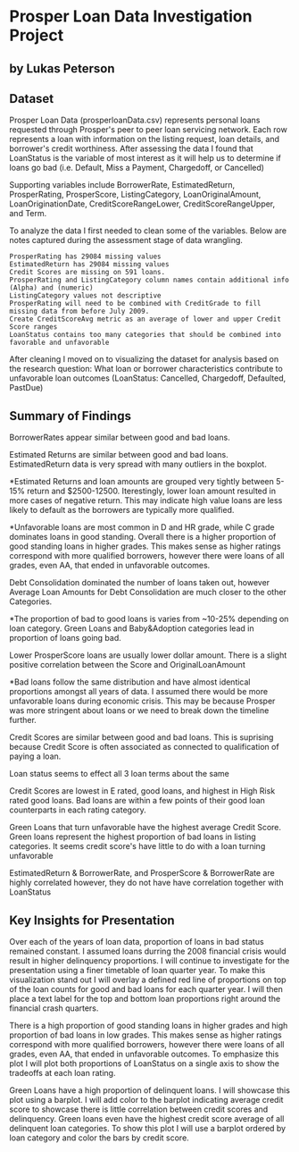 # Prosper Loan Data Investigation Project
## by Lukas Peterson


## Dataset

Prosper Loan Data (prosperloanData.csv) represents personal loans requested through Prosper's peer to peer loan servicing network. Each row represents a loan with information on the listing request, loan details, and borrower's credit worthiness. After assessing the data I found that LoanStatus is the variable of most interest as it will help us to determine if loans go bad (i.e. Default, Miss a Payment, Chargedoff, or Cancelled)

Supporting variables include BorrowerRate, EstimatedReturn, ProsperRating, ProsperScore, ListingCategory, LoanOriginalAmount, LoanOriginationDate, CreditScoreRangeLower, CreditScoreRangeUpper, and Term.

To analyze the data I first needed to clean some of the variables. Below are notes captured during the assessment stage of data wrangling.

    ProsperRating has 29084 missing values
    EstimatedReturn has 29084 missing values 
    Credit Scores are missing on 591 loans.
    ProsperRating and ListingCategory column names contain additional info (Alpha) and (numeric)
    ListingCategory values not descriptive
    ProsperRating will need to be combined with CreditGrade to fill missing data from before July 2009.
    Create CreditScoreAvg metric as an average of lower and upper Credit Score ranges
    LoanStatus contains too many categories that should be combined into favorable and unfavorable
    

After cleaning I moved on to visualizing the dataset for analysis based on the research question: What loan or borrower characteristics contribute to unfavorable loan outcomes (LoanStatus: Cancelled, Chargedoff, Defaulted, PastDue)


## Summary of Findings

BorrowerRates appear similar between good and bad loans.

Estimated Returns are similar between good and bad loans. EstimatedReturn data is very spread with many outliers in the boxplot.

*Estimated Returns and loan amounts are grouped very tightly between 5-15% return and $2500-12500. Iterestingly, lower loan amount resulted in more cases of negative return. This may indicate high value loans are less likely to default as the borrowers are typically more qualified.

\*Unfavorable loans are most common in D and HR grade, while C grade dominates loans in good standing. Overall there is a higher proportion of good standing loans in higher grades. This makes sense as higher ratings correspond with more qualified borrowers, however there were loans of all grades, even AA, that ended in unfavorable outcomes.

Debt Consolidation dominated the number of loans taken out, however Average Loan Amounts for Debt Consolidation are much closer to the other Categories.

\*The proportion of bad to good loans is varies from ~10-25% depending on loan category. Green Loans and Baby&Adoption categories lead in proportion of loans going bad.

Lower ProsperScore loans are usually lower dollar amount. There is a slight positive correlation between the Score and OriginalLoanAmount

\*Bad loans follow the same distribution and have almost identical proportions amongst all years of data. I assumed there would be more unfavorable loans during economic crisis. This may be because Prosper was more stringent about loans or we need to break down the timeline further.

Credit Scores are similar between good and bad loans. This is suprising because Credit Score is often associated as connected to qualification of paying a loan.

Loan status seems to effect all 3 loan terms about the same

Credit Scores are lowest in E rated, good loans, and highest in High Risk rated good loans. Bad loans are within a few points of their good loan counterparts in each rating category.

Green Loans that turn unfavorable have the highest average Credit Score. Green loans represent the highest proportion of bad loans in listing categories. It seems credit score's have little to do with a loan turning unfavorable

EstimatedReturn & BorrowerRate, and ProsperScore & BorrowerRate are highly correlated however, they do not have have correlation together with LoanStatus



## Key Insights for Presentation


Over each of the years of loan data, proportion of loans in bad status remained constant. I assumed loans durring the 2008 financial crisis would result in higher delinquency proportions. I will continue to investigate for the presentation using a finer timetable of loan quarter year. To make this visualization stand out I will overlay a defined red line of proportions on top of the loan counts for good and bad loans for each quarter year. I will then place a text label for the top and bottom loan proportions right around the financial crash quarters.


There is a high proportion of good standing loans in higher grades and high proportion of bad loans in low grades. This makes sense as higher ratings correspond with more qualified borrowers, however there were loans of all grades, even AA, that ended in unfavorable outcomes. To emphasize this plot I will plot both proportions of LoanStatus on a single axis to show the tradeoffs at each loan rating.

Green Loans have a high proportion of delinquent loans. I will showcase this plot using a barplot. I will add color to the barplot indicating average credit score to showcase there is little correlation between credit scores and delinquency. Green loans even have the highest credit score average of all delinquent loan categories. To show this plot I will use a barplot ordered by loan category and color the bars by credit score.









